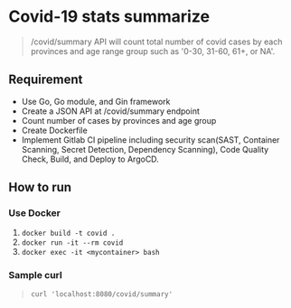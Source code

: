 # Covid-19 stats summarize

> /covid/summary API will count total number of covid cases by each provinces and age range group such as '0-30, 31-60, 61+, or NA'.
## Requirement
- Use Go, Go module, and Gin framework
- Create a JSON API at /covid/summary endpoint
- Count number of cases by provinces and age group
- Create Dockerfile
- Implement Gitlab CI pipeline including security scan(SAST, Container Scanning, Secret Detection, Dependency Scanning), Code Quality Check, Build, and Deploy to ArgoCD.

## How to run
### Use Docker
1. ```docker build -t covid .```
2. ```docker run -it --rm covid```
3. ```docker exec -it <mycontainer> bash```

### Sample curl
> ```curl 'localhost:8080/covid/summary'```
